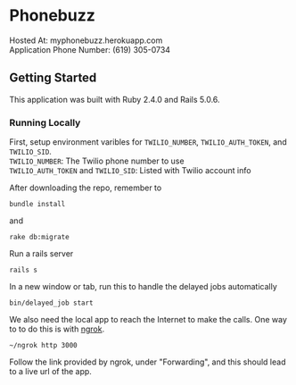 # Phonebuzz

Hosted At: myphonebuzz.herokuapp.com  
Application Phone Number: (619) 305-0734  

## Getting Started

This application was built with Ruby 2.4.0 and Rails 5.0.6. 

### Running Locally

First, setup environment varibles for `TWILIO_NUMBER`, `TWILIO_AUTH_TOKEN`, and `TWILIO_SID`.  
`TWILIO_NUMBER`: The Twilio phone number to use  
`TWILIO_AUTH_TOKEN` and `TWILIO_SID`: Listed with Twilio account info   

After downloading the repo, remember to

```
bundle install
```

and

```
rake db:migrate
```

Run a rails server

```
rails s
```

In a new window or tab, run this to handle the delayed jobs automatically

```
bin/delayed_job start
```

We also need the local app to reach the Internet to make the calls. One way to to do this is with [ngrok](https://ngrok.com/).

```
~/ngrok http 3000
```

Follow the link provided by ngrok, under "Forwarding", and this should lead to a live url of the app. 

